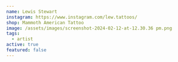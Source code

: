 ```yaml
---
name: Lewis Stewart
instagram: https://www.instagram.com/lew.tattoos/
shop: Mammoth American Tattoo
image: /assets/images/screenshot-2024-02-12-at-12.30.36 pm.png
tags:
  - artist
active: true
featured: false
---
```

